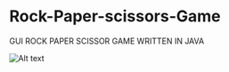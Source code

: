 # Rock-Paper-scissors-Game
GUI ROCK PAPER SCISSOR GAME WRITTEN IN JAVA 

![Alt text](https://pasteboard.co/ayVDXmgo81gE.png "Optional title")
